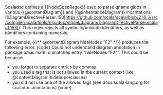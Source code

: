 Scaladoc defines a {{NodeSpecRegex}} used to parse qname globs in various {{@contentDiagram}} and {{@inheritanceDiagram}} incantations ([DiagramDirectiveParser:153|https://github.com/scala/scala/blob/2.10.3/src/compiler/scala/tools/nsc/doc/model/diagram/DiagramDirectiveParser.scala#L153]). This regex rejects all symbolic/unicode identifiers, as well as identifiers containing numerals.

For example, {{/** @contentDiagram hideNodes "F2" */}} produces the following error:
{code}
Could not understand diagram annotation in package basis.math: unmatched entry "hideNodes "F2"".
  This could be because:
   - you forgot to separate entries by commas
   - you used a tag that is not allowed in the current context (like @contentDiagram hideSuperclasses)
   - you did not use one of the allowed tags (see docs.scala-lang.org for scaladoc annotations)
{code}
